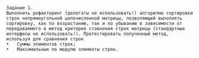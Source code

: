     Задание 1.
    Выполнить рефакторинг (делегаты не использовать!) алгоритма сортировки строк непрямоугольной целочисленной матрицы, позволяющий выполнять сортировку, как по возрастанию, так и по убыванию в зависимости от передаваемого в метод критерия ставнения строк матрицы (стандартные интерфесы не использовать!). Протестировать полученный метод, используя для сравнения строк
    •	Суммы элементов строк; 
    •	Максимальные по модулю элементы строк.
